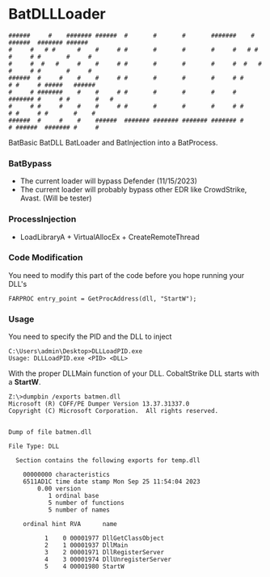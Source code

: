 # BatDLLLoader

```
######     #    ####### ######  #       #       #       #######    #    ######  ####### ######  
#     #   # #      #    #     # #       #       #       #     #   # #   #     # #       #     # 
#     #  #   #     #    #     # #       #       #       #     #  #   #  #     # #       #     # 
######  #     #    #    #     # #       #       #       #     # #     # #     # #####   ######  
#     # #######    #    #     # #       #       #       #     # ####### #     # #       #   #   
#     # #     #    #    #     # #       #       #       #     # #     # #     # #       #    #  
######  #     #    #    ######  ####### ####### ####### ####### #     # ######  ####### #     # 
```

BatBasic BatDLL BatLoader and BatInjection into a BatProcess.

### BatBypass
- The current loader will bypass Defender (11/15/2023)
- The current loader will probably bypass other EDR like CrowdStrike, Avast. (Will be tester)

### ProcessInjection
- LoadLibraryA + VirtualAllocEx + CreateRemoteThread

### Code Modification
You need to modify this part of the code before you hope running your DLL's

```
FARPROC entry_point = GetProcAddress(dll, "StartW");
```

### Usage
You need to specify the PID and the DLL to inject

```
C:\Users\admin\Desktop>DLLLoadPID.exe
Usage: DLLLoadPID.exe <PID> <DLL>
```
With the proper DLLMain function of your DLL.
CobaltStrike DLL starts with a **StartW**.

```
Z:\>dumpbin /exports batmen.dll
Microsoft (R) COFF/PE Dumper Version 13.37.31337.0
Copyright (C) Microsoft Corporation.  All rights reserved.


Dump of file batmen.dll

File Type: DLL

  Section contains the following exports for temp.dll

    00000000 characteristics
    6511AD1C time date stamp Mon Sep 25 11:54:04 2023
        0.00 version
           1 ordinal base
           5 number of functions
           5 number of names

    ordinal hint RVA      name

          1    0 00001977 DllGetClassObject
          2    1 00001937 DllMain
          3    2 00001971 DllRegisterServer
          4    3 00001974 DllUnregisterServer
          5    4 00001980 StartW
```

